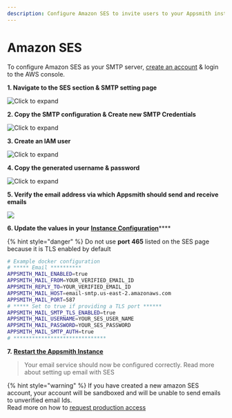 ```yaml
---
description: Configure Amazon SES to invite users to your Appsmith installation
---
```


# Amazon SES

To configure Amazon SES as your SMTP server, [create an account](https://aws.amazon.com/console/) & login to the AWS console.

**1. Navigate to the SES section & SMTP setting page**

![Click to expand](../../../.gitbook/assets/aws-ses.png)

**2. Copy the SMTP configuration & Create new SMTP Credentials**

![Click to expand](../../../.gitbook/assets/aws-smtp-config.png)

**3. Create an IAM user**

![Click to expand](../../../.gitbook/assets/aws-ses-iam.png)

**4. Copy the generated username & password**

![Click to expand](../../../.gitbook/assets/aws-smtp-creds.png)

**5. Verify the email address via which Appsmith should send and receive emails**

![](../../../.gitbook/assets/aws-verify-email.png)

**6. Update the values in your** [**Instance Configuration**](../)\*\*\*\*

{% hint style="danger" %}
Do not use **port** **465** listed on the SES page because it is TLS enabled by default


```bash
# Example docker configuration
# ***** Email **********
APPSMITH_MAIL_ENABLED=true
APPSMITH_MAIL_FROM=YOUR_VERIFIED_EMAIL_ID
APPSMITH_REPLY_TO=YOUR_VERIFIED_EMAIL_ID
APPSMITH_MAIL_HOST=email-smtp.us-east-2.amazonaws.com
APPSMITH_MAIL_PORT=587
# ***** Set to true if providing a TLS port ******
APPSMITH_MAIL_SMTP_TLS_ENABLED=true
APPSMITH_MAIL_USERNAME=YOUR_SES_USER_NAME
APPSMITH_MAIL_PASSWORD=YOUR_SES_PASSWORD
APPSMITH_MAIL_SMTP_AUTH=true
# ******************************
```

**7.** [**Restart the Appsmith Instance**](../)

> Your email service should now be configured correctly. Read more about setting up email with SES


{% hint style="warning" %}
If you have created a new amazon SES account, your account will be sandboxed and will be unable to send emails to unverified email Ids.  
Read more on how to [request production access](https://docs.aws.amazon.com/ses/latest/DeveloperGuide/request-production-access.html)


